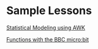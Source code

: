 # Sample Lessons
[Statistical Modeling using AWK](https://github.com/hunter-teacher-cert/reg_assignments-SAYbaw/tree/main/FinalProjectSabaughSpring22)

[Functions with the BBC micro:bit](./FunctionsUnit.md)


